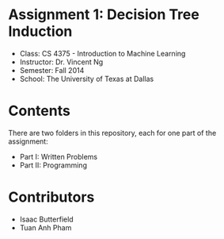 # Assignment 1: Decision Tree Induction

- Class: CS 4375 - Introduction to Machine Learning
- Instructor: Dr. Vincent Ng
- Semester: Fall 2014
- School: The University of Texas at Dallas

# Contents

There are two folders in this repository, each for one part of the assignment:
- Part I: Written Problems
- Part II: Programming

# Contributors

- Isaac Butterfield
- Tuan Anh Pham